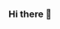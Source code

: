 ### Hi there 👋

<!--
**Sanj-1873/Sanj-1873** is a ✨ _special_ ✨ repository because its `README.md` (this file) appears on your GitHub profile.

Here are some ideas to get you started:

- 🔭 I’m currently working on ...
- 🌱 I’m currently learning ...
- 👯 I’m looking to collaborate on ...
- 🤔 I’m looking for help with ...
- 💬 Ask me about ...
- 📫 How to reach me: ...
- 😄 Pronouns: ...
- ⚡ Fun fact: ...
-->
<!-- ![Sanj's GitHub stats](https://github-readme-stats.vercel.app/api?username=sanj-1873&hide=contribs&show_icons=true&theme=radical)
[![Top Langs](https://github-readme-stats.vercel.app/api/top-langs/?username=sanj-1873&layout=compact)](https://github.com/sanj-1873/github-readme-stats)
 -->
